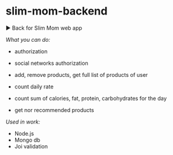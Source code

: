 # slim-mom-backend

► Back for Slim Mom web app

*What you can do:*
  - authorization
  - social networks authorization
  - add, remove products, get full list of products of user

  - count daily rate
  - count sum of calories, fat, protein, carbohydrates for the day
  - get nor recommended products

*Used in work:* 
  - Node.js
  - Mongo db
  - Joi validation
